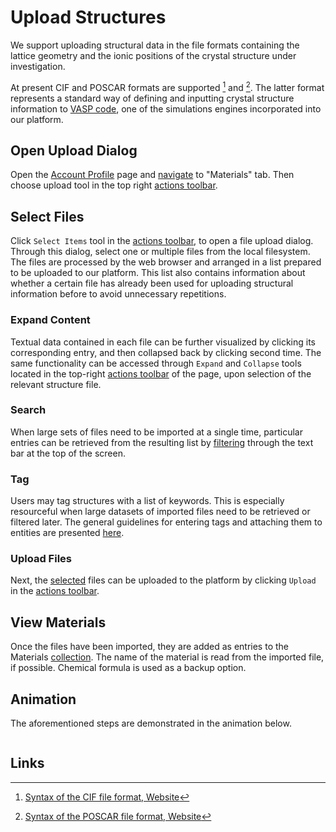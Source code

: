 # Upload Structures

We support uploading structural data in the file formats containing the lattice geometry and the ionic positions of the crystal structure under investigation. 

At present CIF and POSCAR formats are supported [^1] and [^2]. The latter format represents a standard way of defining and inputting crystal structure information to [VASP code](../../software/modeling/vasp.md), one of the simulations engines incorporated into our platform.

## Open Upload Dialog

Open the [Account Profile](../../accounts/ui/profile-page.md) page and [navigate](../../ui/specific/tabs-navigator.md) to "Materials" tab. Then choose upload tool <i class="zmdi zmdi-upload zmdi-hc-border"></i> in the top right [actions toolbar](../../entities-general/ui/explorer.md#actions-toolbar).

## Select Files

Click `Select Items` tool <i class="zmdi zmdi-collection-plus zmdi-hc-border"></i> in the [actions toolbar](../../entities-general/ui/explorer.md#actions-toolbar), to open a file upload dialog. Through this dialog, select one or multiple files from the local filesystem. The files are processed by the web browser and arranged in a list prepared to be uploaded to our platform. This list also contains information about whether a certain file has already been used for uploading structural information before to avoid unnecessary repetitions.

### Expand Content

Textual data contained in each file can be further visualized by clicking its corresponding entry, and then collapsed back by clicking second time.  The same functionality can be accessed through `Expand` and `Collapse` tools located in the top-right [actions toolbar](../../entities-general/ui/explorer.md#actions-toolbar) of the page, upon selection of the relevant structure file.

### Search

When large sets of files need to be imported at a single time, particular entries can be retrieved from the resulting list by [filtering](../../entities-general/actions/search.md) through the text bar at the top of the screen. 

### Tag

Users may tag structures with a list of keywords. This is especially resourceful when large datasets of imported files need to be retrieved or filtered later. The general guidelines for entering tags and attaching them to entities are presented [here](../../entities-general/actions/metadata.md).

### Upload Files

Next, the [selected](../../entities-general/actions/select.md) files can be uploaded to the platform by clicking `Upload` <i class="zmdi zmdi-upload zmdi-hc-border"></i> in the [actions toolbar](../../entities-general/ui/explorer.md#actions-toolbar). 

## View Materials

Once the files have been imported, they are added as entries to the Materials [collection](../../accounts/collections.md). The name of the material is read from the imported file, if possible. Chemical formula is used as a backup option.  

## Animation

The aforementioned steps are demonstrated in the animation below.

<img data-gifffer="/images/materials/upload.gif" />

## Links

[^1]: [Syntax of the CIF file format, Website](https://www.iucr.org/resources/cif/spec/version1.1/cifsyntax)
[^2]: [Syntax of the POSCAR file format, Website](http://cms.mpi.univie.ac.at/vasp/guide/node59.html)
